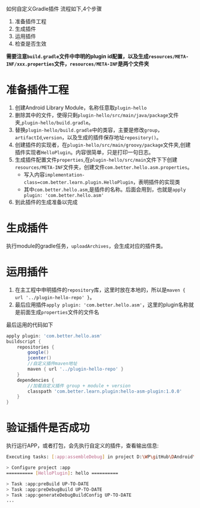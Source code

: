 如何自定义Gradle插件
流程如下,4个步骤
1. 准备插件工程
2. 生成插件
3. 运用插件
4. 检查是否生效

**需要注意`build.gradle`文件中申明的plugin id配置，以及生成`resources/META-INF/xxx.properties`文件，`resources/META-INF`是两个文件夹**

# 准备插件工程
1. 创建Android Library Module，名称任意取`plugin-hello`
2. 删除其中的文件，使得只剩`plugin-hello/src/main/java/package`文件夹,`plugin-hello/build.gradle`。
3. 替换`plugin-hello/build.gradle`中的类容，主要是修改`group`，`artifactId`,`version`，以及生成的插件保存地址`repository()`。
4. 创建插件的实现者，在`plugin-hello/src/main/groovy/package`文件夹,创建插件实现者`HelloPlugin`。内容很简单，只是打印一句日志。
5. 生成插件配置文件`properties`,在`plugin-hello/src/main`文件下下创建`resources/META-INF`文件夹，创建文件`com.better.hello.asm.properties`。
    * 写入内容`implementation-class=com.better.learn.plugin.HelloPlugin`，表明插件的实现类
    * 其中`com.better.hello.asm`,是插件的名称。后面会用到，也就是`apply plugin: 'com.better.hello.asm'`
6. 到此插件的生成准备以完成

# 生成插件
执行module的gradle任务，`uploadArchives`，会生成对应的插件类。

# 运用插件
1. 在主工程中申明插件的`repository`库，这里时放在本地的，所以是`maven { url '../plugin-hello-repo' }`。
2. 最后应用插件`apply plugin: 'com.better.hello.asm'`，这里的plugin名称就是前面生成`properties`文件的文件名

最后运用的代码如下
```groovy
apply plugin: 'com.better.hello.asm'
buildscript {
    repositories {
        google()
        jcenter()
        //自定义插件maven地址
        maven { url '../plugin-hello-repo' }
    }
    dependencies {
        //加载自定义插件 group + module + version
        classpath 'com.better.learn.plugin:hello-asm-plugin:1.0.0'
    }
}
```

# 验证插件是否成功
执行运行APP，或者打包，会先执行自定义的插件，查看输出信息:
```bash
Executing tasks: [:app:assembleDebug] in project D:\WP\gitHub\DAndroid\course_android\HelloAsm

> Configure project :app
========== [HelloPlugin]: hello ==========

> Task :app:preBuild UP-TO-DATE
> Task :app:preDebugBuild UP-TO-DATE
> Task :app:generateDebugBuildConfig UP-TO-DATE
...
```